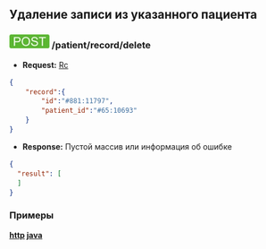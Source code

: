 ## Удаление записи из указанного пациента

### ![POST](../../../../img/post.png) /patient/record/delete
* **Request:** [Rc](../../../../types/types.md#com.siams.med.api.Rc) 
```json
{
    "record":{
        "id":"#881:11797",
        "patient_id":"#65:10693"
    }
}
```

* **Response:** Пустой массив или информация об ошибке
```json
{
  "result": [
  ]
}
```


### Примеры
 **[http](examples/delete.md) [java](examples/deleteJava.md)**
